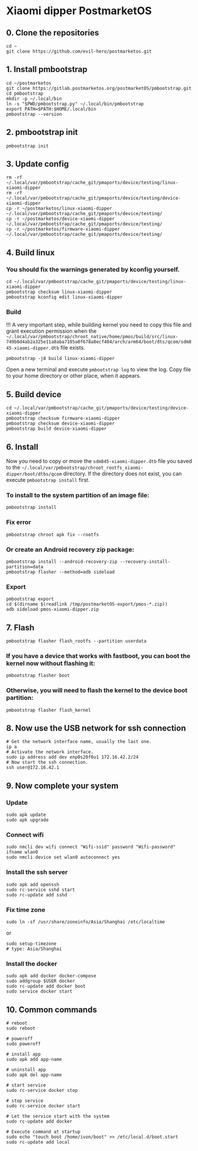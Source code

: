 # Xiaomi dipper PostmarketOS

## 0. Clone the repositories
```shell
cd ~
git clone https://github.com/evil-hero/postmarketos.git
```

## 1. Install pmbootstrap
```shell
cd ~/postmarketos
git clone https://gitlab.postmarketos.org/postmarketOS/pmbootstrap.git
cd pmbootstrap
mkdir -p ~/.local/bin
ln -s "$PWD/pmbootstrap.py" ~/.local/bin/pmbootstrap
export PATH=$PATH:$HOME/.local/bin
pmbootstrap --version

```

## 2. pmbootstrap init
```shell
pmbootstrap init
```

## 3. Update config
```shell
rm -rf ~/.local/var/pmbootstrap/cache_git/pmaports/device/testing/linux-xiaomi-dipper
rm -rf ~/.local/var/pmbootstrap/cache_git/pmaports/device/testing/device-xiaomi-dipper
cp -r ~/postmarketos/linux-xiaomi-dipper ~/.local/var/pmbootstrap/cache_git/pmaports/device/testing/
cp -r ~/postmarketos/device-xiaomi-dipper ~/.local/var/pmbootstrap/cache_git/pmaports/device/testing/
cp -r ~/postmarketos/firmware-xiaomi-dipper ~/.local/var/pmbootstrap/cache_git/pmaports/device/testing/
```

## 4. Build linux
### You should fix the warnings generated by kconfig yourself.
```shell
cd ~/.local/var/pmbootstrap/cache_git/pmaports/device/testing/linux-xiaomi-dipper
pmbootstrap checksum linux-xiaomi-dipper
pmbootstrap kconfig edit linux-xiaomi-dipper
```
### Build
!!! A very important step, while building kernel you need to copy this file and grant execution permission when the `~/.local/var/pmbootstrap/chroot_native/home/pmos/build/src/linux-749b0d4ab2a325e11a8aba7105a0f678a8ecf404/arch/arm64/boot/dts/qcom/sdm845-xiaomi-dipper.dtb` file exists.
```shell
pmbootstrap -j8 build linux-xiaomi-dipper
```
Open a new terminal and execute `pmbootstrap log` to view the log. Copy file to your home directory or other place, when it appears.

## 5. Build device
```shell
cd ~/.local/var/pmbootstrap/cache_git/pmaports/device/testing/device-xiaomi-dipper
pmbootstrap checksum firmware-xiaomi-dipper
pmbootstrap checksum device-xiaomi-dipper
pmbootstrap build device-xiaomi-dipper
```

## 6. Install
Now you need to copy or move the `sdm845-xiaomi-dipper.dtb` file you saved to the `~/.local/var/pmbootstrap/chroot_rootfs_xiaomi-dipper/boot/dtbs/qcom` directory. If the directory does not exist, you can execute `pmbootstrap install` first.

### To install to the system partition of an image file:
```shell
pmbootstrap install
```
### Fix error
```shell
pmbootstrap chroot apk fix --rootfs
```

### Or create an Android recovery zip package:
```shell
pmbootstrap install --android-recovery-zip --recovery-install-partition=data
pmbootstrap flasher --method=adb sideload
```
### Export
```shell
pmbootstrap export
cd $(dirname $(readlink /tmp/postmarketOS-export/pmos-*.zip))
adb sideload pmos-xiaomi-dipper.zip
```

## 7. Flash
```shell
pmbootstrap flasher flash_rootfs --partition userdata
```
### If you have a device that works with fastboot, you can boot the kernel now without flashing it:
```shell
pmbootstrap flasher boot
```
### Otherwise, you will need to flash the kernel to the device boot partition:
```shell
pmbootstrap flasher flash_kernel
```

## 8. Now use the USB network for ssh connection
```shell
# Get the network interface name, usually the last one.
ip a
# Activate the network interface.
sudo ip address add dev enp0s20f0u1 172.16.42.2/24
# Now start the ssh connection.
ssh user@172.16.42.1
```

## 9. Now complete your system
### Update
```shell
sudo apk update
sudo apk upgrade
```
### Connect wifi
```shell
sudo nmcli dev wifi connect "Wifi-ssid" password "Wifi-password" ifname wlan0
sudo nmcli device set wlan0 autoconnect yes
```
### Install the ssh server
```shell
sudo apk add openssh
sudo rc-service sshd start
sudo rc-update add sshd
```
### Fix time zone
```shell
sudo ln -sf /usr/share/zoneinfo/Asia/Shanghai /etc/localtime
```
or
```shell
sudo setup-timezone
# type: Asia/Shanghai
```

### Install the docker
```shell
sudo apk add docker docker-compose
sudo addgroup $USER docker
sudo rc-update add docker boot
sudo service docker start
```

## 10. Common commands
```shell
# reboot
sudo reboot

# poweroff
sudo poweroff

# install app
sudo apk add app-name

# uninstall app
sudo apk del app-name

# start service
sudo rc-service docker stop

# stop service
sudo rc-service docker start

# Let the service start with the system
sudo rc-update add docker

# Execute command at startup
sudo echo "touch boot /home/ivon/boot" >> /etc/local.d/boot.start
sudo rc-update add local
```
